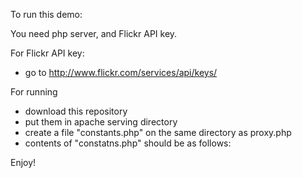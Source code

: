 To run this demo:

You need php server, and Flickr API key.

For Flickr API key:

* go to http://www.flickr.com/services/api/keys/

For running

* download this repository
* put them in apache serving directory
* create a file "constants.php" on the same directory as proxy.php
* contents of "constatns.php" should be as follows:
  <?php define('FLICKR_API_KEY', '****');?>

Enjoy!
